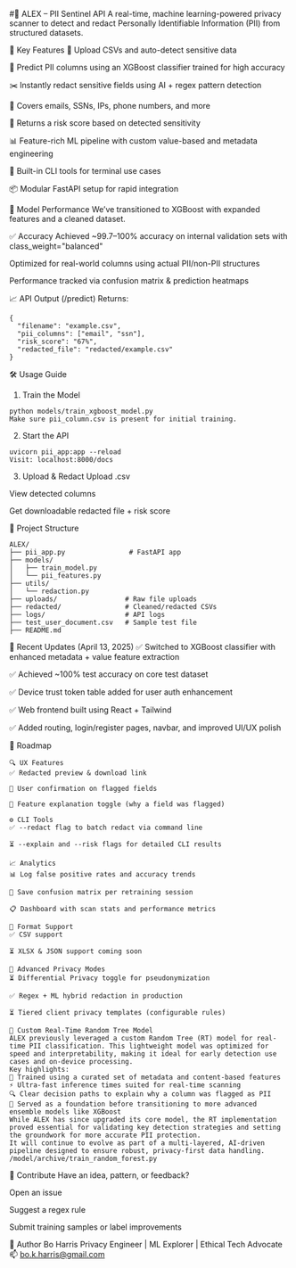 #🔐 ALEX – PII Sentinel API
A real-time, machine learning-powered privacy scanner to detect and redact Personally Identifiable Information (PII) from structured datasets.

🚀 Key Features
📁 Upload CSVs and auto-detect sensitive data

🧠 Predict PII columns using an XGBoost classifier trained for high accuracy

✂️ Instantly redact sensitive fields using AI + regex pattern detection

🔎 Covers emails, SSNs, IPs, phone numbers, and more

🪪 Returns a risk score based on detected sensitivity

📊 Feature-rich ML pipeline with custom value-based and metadata engineering

🧰 Built-in CLI tools for terminal use cases

📦 Modular FastAPI setup for rapid integration

🧠 Model Performance
We’ve transitioned to XGBoost with expanded features and a cleaned dataset.

✅ Accuracy
Achieved ~99.7–100% accuracy on internal validation sets with class_weight="balanced"

Optimized for real-world columns using actual PII/non-PII structures

Performance tracked via confusion matrix & prediction heatmaps

📈 API Output (/predict)
Returns:

```
{
  "filename": "example.csv",
  "pii_columns": ["email", "ssn"],
  "risk_score": "67%",
  "redacted_file": "redacted/example.csv"
}
```
🛠️ Usage Guide
1. Train the Model
```
python models/train_xgboost_model.py
Make sure pii_column.csv is present for initial training.
```

2. Start the API
```
uvicorn pii_app:app --reload
Visit: localhost:8000/docs
```

3. Upload & Redact
Upload .csv

View detected columns

Get downloadable redacted file + risk score

📁 Project Structure
```
ALEX/
├── pii_app.py                # FastAPI app
├── models/
│   ├── train_model.py
│   └── pii_features.py
├── utils/
│   └── redaction.py
├── uploads/                 # Raw file uploads
├── redacted/                # Cleaned/redacted CSVs
├── logs/                    # API logs
├── test_user_document.csv   # Sample test file
├── README.md
```
📆 Recent Updates (April 13, 2025)
✅ Switched to XGBoost classifier with enhanced metadata + value feature extraction

✅ Achieved ~100% test accuracy on core test dataset

✅ Device trust token table added for user auth enhancement

✅ Web frontend built using React + Tailwind

✅ Added routing, login/register pages, navbar, and improved UI/UX polish

🧾 Roadmap
```
🔍 UX Features
✅ Redacted preview & download link

🧪 User confirmation on flagged fields

🧠 Feature explanation toggle (why a field was flagged)

⚙️ CLI Tools
✅ --redact flag to batch redact via command line

⏳ --explain and --risk flags for detailed CLI results

📈 Analytics
📊 Log false positive rates and accuracy trends

🧮 Save confusion matrix per retraining session

📋 Dashboard with scan stats and performance metrics

📂 Format Support
✅ CSV support

⏳ XLSX & JSON support coming soon

🔐 Advanced Privacy Modes
⏳ Differential Privacy toggle for pseudonymization

✅ Regex + ML hybrid redaction in production

⏳ Tiered client privacy templates (configurable rules)
```
```
🌲 Custom Real-Time Random Tree Model
ALEX previously leveraged a custom Random Tree (RT) model for real-time PII classification. This lightweight model was optimized for speed and interpretability, making it ideal for early detection use cases and on-device processing.
Key highlights:
🧠 Trained using a curated set of metadata and content-based features
⚡ Ultra-fast inference times suited for real-time scanning
🔍 Clear decision paths to explain why a column was flagged as PII
🧪 Served as a foundation before transitioning to more advanced ensemble models like XGBoost
While ALEX has since upgraded its core model, the RT implementation proved essential for validating key detection strategies and setting the groundwork for more accurate PII protection.
It will continue to evolve as part of a multi-layered, AI-driven pipeline designed to ensure robust, privacy-first data handling.
/model/archive/train_random_forest.py
```

🤝 Contribute
Have an idea, pattern, or feedback?

Open an issue

Suggest a regex rule

Submit training samples or label improvements

👤 Author
Bo Harris
Privacy Engineer | ML Explorer | Ethical Tech Advocate
📫 bo.k.harris@gmail.com


